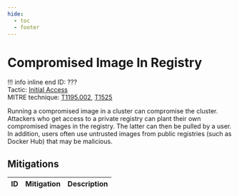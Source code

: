 ```yaml
---
hide:
  - toc
  - footer
---
```


# Compromised Image In Registry

!!! info inline end
    ID: ???<br>
    Tactic: [Initial Access](../tactics/InitialAccess/index.md) <br>
    MITRE technique: [T1195.002](https://attack.mitre.org/techniques/T1195/002/), [T1525](https://attack.mitre.org/techniques/T1525/)

Running a compromised image in a cluster can compromise the cluster. Attackers who get access to a private registry can plant their own compromised images in the registry. The latter can then be pulled by a user. In addition, users often use untrusted images from public registries (such as Docker Hub) that may be malicious.

## Mitigations

|ID|Mitigation|Description|
|--|----------|-----------|